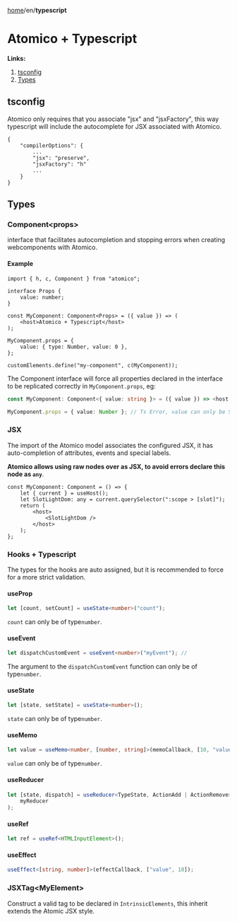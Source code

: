 [home](../../README.md)/en/**typescript**

# Atomico + Typescript

**Links:**

1. [tsconfig](#tsconfig)
2. [Types](#types)

## tsconfig

Atomico only requires that you associate "jsx" and "jsxFactory", this way typescript will include the autocomplete for JSX associated with Atomico.

```
{
    "compilerOptions": {
        ...
        "jsx": "preserve",
        "jsxFactory": "h"
        ...
    }
}
```

## Types

### Component\<props>

interface that facilitates autocompletion and stopping errors when creating webcomponents with Atomico.

#### Example

```tsx
import { h, c, Component } from "atomico";

interface Props {
    value: number;
}

const MyComponent: Component<Props> = ({ value }) => (
    <host>Atomico + Typescript</host>
);

MyComponent.props = {
    value: { type: Number, value: 0 },
};

customElements.define("my-component", c(MyComponent));
```

The Component interface will force all properties declared in the interface to be replicated correctly in `MyComponent.props`, eg:

```ts
const MyComponent: Component<{ value: string }> = ({ value }) => <host />;

MyComponent.props = { value: Number }; // Ts Error, value can only be String.
```

### JSX

The import of the Atomico model associates the configured JSX, it has auto-completion of attributes, events and special labels.

**Atomico allows using raw nodes over as JSX, to avoid errors declare this node as `any`**.

```tsx
const MyComponent: Component = () => {
    let { current } = useHost();
    let SlotLightDom: any = current.querySelector(":scope > [slot]");
    return (
        <host>
            <SlotLightDom />
        </host>
    );
};
```

### Hooks + Typescript

The types for the hooks are auto assigned, but it is recommended to force for a more strict validation.

#### useProp

```ts
let [count, setCount] = useState<number>("count");
```

`count` can only be of type`number`.

#### useEvent

```ts
let dispatchCustomEvent = useEvent<number>("myEvent"); //
```

The argument to the `dispatchCustomEvent` function can only be of type`number`.

#### useState

```ts
let [state, setState] = useState<number>();
```

`state` can only be of type`number`.

#### useMemo

```ts
let value = useMemo<number, [number, string]>(memoCallback, [10, "value"]);
```

`value` can only be of type`number`.

#### useReducer

```ts
let [state, dispatch] = useReducer<TypeState, ActionAdd | ActionRemove>(
    myReducer
);
```

#### useRef

```ts
let ref = useRef<HTMLInputElement>();
```

#### useEffect

```ts
useEffect<[string, number]>(effectCallback, ["value", 10]);
```

### JSXTag\<MyElement>

Construct a valid tag to be declared in `IntrinsicElements`, this inherit extends the Atomic JSX style.
